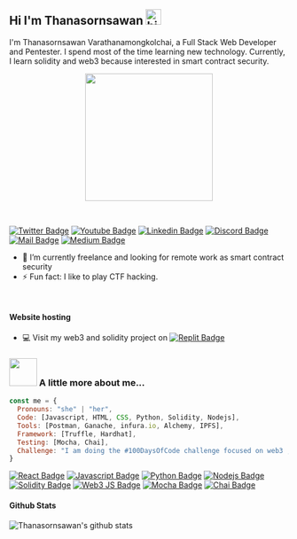 ## Hi I'm Thanasornsawan <img src="https://user-images.githubusercontent.com/1303154/88677602-1635ba80-d120-11ea-84d8-d263ba5fc3c0.gif" width="28px" alt="hi">

I'm Thanasornsawan Varathanamongkolchai, a Full Stack Web Developer and Pentester. I spend most of the time learning new technology.
Currently, I learn solidity and web3 because interested in smart contract security.
<br />

<p align="center">
<img align='center' src="https://media.giphy.com/media/ieyl9zmCjO4b4t6qoY/giphy.gif" width="230">
</p>

<br />

[![Twitter Badge](https://img.shields.io/badge/-@thanasornsawan-1ca0f1?style=flat&labelColor=1ca0f1&logo=twitter&logoColor=white&link=https://twitter.com/thanasornsawan)](https://twitter.com/thanasornsawan) [![Youtube Badge](https://img.shields.io/badge/-thanasornsawan-e74c3c?style=flat&labelColor=e74c3c&logo=youtube&logoColor=white)](https://www.youtube.com/c/wisdomgoodyploy) [![Linkedin Badge](https://img.shields.io/badge/-thanasornsawan-0e76a8?style=flat&labelColor=0e76a8&logo=linkedin&logoColor=white)](https://www.linkedin.com/in/thanasornsawan/) [![Discord Badge](https://img.shields.io/badge/-wisdomgoody-5865F2??style=for-the-badge&logo=discord&logoColor=white)](https://discordapp.com/users/662888952973230085) [![Mail Badge](https://img.shields.io/badge/-thanasornsawan-c0392b?style=flat&labelColor=c0392b&logo=gmail&logoColor=white)](mailto:thanasornsawan.h@gmail.com) [![Medium Badge](https://img.shields.io/badge/thanasornsawan-12100E?style=flat&logo=medium&logoColor=white)](https://wisdomgoody.medium.com/)

<!-- TODO: Add last video link -->

- 🔭 I’m currently freelance and looking for remote work as smart contract security
- ⚡ Fun fact: I like to play CTF hacking.

<br />

#### Website hosting
- :computer: Visit my web3 and solidity project on
  [![Replit Badge](https://img.shields.io/badge/replit-@thanasornsawan-1ca0f1?style=flat&labelColor=61DA&logoColor=white)](https://replit.com/@thanasornsawan/) 


### <img src="https://media.giphy.com/media/VgCDAzcKvsR6OM0uWg/giphy.gif" width="50"> A little more about me...  


```javascript
const me = {
  Pronouns: "she" | "her",
  Code: [Javascript, HTML, CSS, Python, Solidity, Nodejs],
  Tools: [Postman, Ganache, infura.io, Alchemy, IPFS],
  Framework: [Truffle, Hardhat],
  Testing: [Mocha, Chai],
  Challenge: "I am doing the #100DaysOfCode challenge focused on web3 ,solidity and smart contract security"
}
```
[![React Badge](https://img.shields.io/badge/React-20232A?style=for-the-badge&logo=react&logoColor=61DAFB)](#) [![Javascript Badge](https://img.shields.io/badge/JavaScript-323330?style=for-the-badge&logo=javascript&logoColor=F7DF1)](#) [![Python Badge](https://img.shields.io/badge/Python-FFD43B?style=for-the-badge&logo=python&logoColor=blue)](#) [![Nodejs Badge](https://img.shields.io/badge/Node.js-339933?style=for-the-badge&logo=nodedotjs&logoColor=white)](#) [![Solidity Badge](https://img.shields.io/badge/Solidity-e6e6e6?style=for-the-badge&logo=solidity&logoColor=black)](#) [![Web3 JS Badge](https://img.shields.io/badge/web3.js-F16822?style=for-the-badge&logo=web3.js&logoColor=white)](#)  [![Mocha Badge](https://img.shields.io/badge/Mocha-8D6748?style=for-the-badge&logo=Mocha&logoColor=white)](#) [![Chai Badge](https://img.shields.io/badge/chai-A30701?style=for-the-badge&logo=chai&logoColor=white)](#)

#### Github Stats

![Thanasornsawan's github stats](https://github-readme-stats.vercel.app/api?username=thanasornsawan&count_private=true&theme=tokyonight&hide=contribs,prs)
